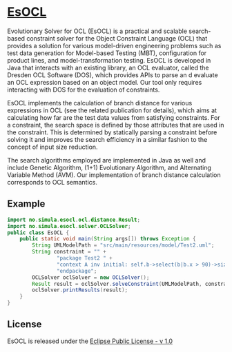 [EsOCL](http://zen-tools.com/tools/esocl.html) 
=====

Evolutionary Solver for OCL (EsOCL) is a practical and scalable search-based constraint solver for the Object 
Constraint Language (OCL) that provides a solution for various model-driven engineering problems such as test data 
generation for Model-based Testing (MBT), configuration for product lines, and model-transformation testing. 
EsOCL is developed in Java that interacts with an existing library, an OCL evaluator, called the Dresden OCL Software 
(DOS), which provides APIs to parse an d evaluate an OCL expression based on an object model. Our tool only requires 
interacting with DOS for the evaluation of constraints.

EsOCL implements the calculation of branch distance for various expressions in OCL (see the related publication 
for details), which aims at calculating how far are the test data values from satisfying constraints. For a constraint, 
the search space is defined by those attributes that are used in the constraint. This is determined by statically 
parsing a constraint before solving it and improves the search efficiency in a similar fashion to the concept 
of input size reduction. 

The search algorithms employed are implemented in Java as well and include Genetic Algorithm, (1+1) Evolutionary 
Algorithm, and Alternating Variable Method (AVM). Our implementation of branch distance calculation corresponds 
to OCL semantics.


## Example



```java 
import no.simula.esocl.ocl.distance.Result;
import no.simula.esocl.solver.OCLSolver;
public class EsOCL {
    public static void main(String args[]) throws Exception {
        String UMLModelPath = "src/main/resources/model/Test2.uml";
        String constraint = "" +
                "package Test2 " +
                "context A inv initial: self.b->select(b|b.x > 90)->size() > 4 and self.b->select(b|b.x > 90)->exists(b|b.x=92) " +
                "endpackage";
        OCLSolver oclSolver = new OCLSolver();
        Result result = oclSolver.solveConstraint(UMLModelPath, constraint, new int[]{OCLSolver.AVM, OCLSolver.OpOEA}, 5000);
        oclSolver.printResults(result);
    }
}
```


## License
EsOCL  is released under the [Eclipse Public License - v 1.0]()
